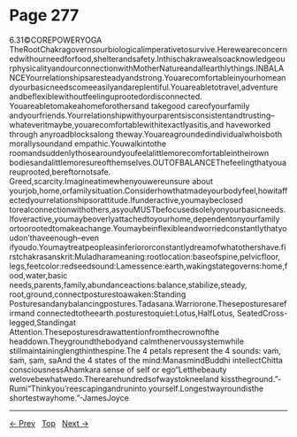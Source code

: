# Page 277

6.31©COREPOWERYOGA TheRootChakragovernsourbiologicalimperativetosurvive.Hereweareconcernedwithourneedforfood,shelterandsafety.InthischakrawealsoacknowledgeourphysicalityandourconnectionwithMotherNatureandallearthlythings.INBALANCEYourrelationshipsaresteadyandstrong.Youarecomfortableinyourhomeandyourbasicneedscomeeasilyandareplentiful.Youareabletotravel,adventure andbeflexiblewithoutfeelinguprootedordisconnected. Youareabletomakeahomeforothersand takegood careofyourfamily andyourfriends.Yourrelationshipwithyourparentsisconsistentandtrusting–whateveritmaybe,youarecomfortablewithitexactlyasitis,and haveworked through anyroadblocksalong theway.Youareagroundedindividualwhoisboth morallysoundand empathic.Youwalkintothe roomandsuddenlythosearoundyoufeelalittlemorecomfortableintheirown bodiesandalittlemoresureofthemselves.OUTOFBALANCEThefeelingthatyouareuprooted,bereftornotsafe. Greed,scarcity.Imagineatimewhenyouwereunsure about yourjob,home,orfamilysituation.Considerhowthatmadeyourbodyfeel,howitaffectedyourrelationshipsorattitude.Ifunderactive,youmaybeclosed torealconnectionwithothers,asyouMUSTbefocusedsolelyonyourbasicneeds.Ifoveractive,youmaybeoverlyattachedtoyourhome,dependentonyourfamily ortoorootedtomakeachange.Youmaybeinflexibleandworriedconstantlythatyoudon’thaveenough–even ifyoudo.Youmaytreatpeopleasinferiororconstantlydreamofwhatothershave.firstchakrasanskrit:Muladharameaning:rootlocation:baseofspine,pelvicfloor, legs,feetcolor:redseedsound:Lamessence:earth,wakingstategoverns:home,food,water,basic needs,parents,family,abundanceactions:balance,stabilize,steady, root,ground,connectposturestoawaken:Standing Posturesandanybalancingpostures.Tadasana.Warriorone.Theseposturesarefirmand connectedtotheearth.posturestoquiet:Lotus,HalfLotus, SeatedCross-legged,Standingat Attention.Theseposturesdrawattentionfromthecrownofthe headdown.Theygroundthebodyand calmthenervoussystemwhile stillmaintaininglengthinthespine.The 4 petals represent the 4 sounds: vaṁ, śaṁ, ṣaṁ, saAnd the 4 states of the mind:ManasmindBuddhi intellectChitta consciousnessAhamkara sense of self or ego“Letthebeauty welovebewhatwedo.Therearehundredsofwaystokneeland kisstheground.”-Rumi“Thinkyou’reescapingandruninto yourself.Longestwayroundisthe shortestwayhome.”-JamesJoyce


---
[← Prev](/pages/page-276.md) &nbsp; [Top](/index.md) &nbsp; [Next →](/pages/page-278.md)

